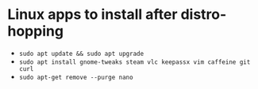 # Linux apps to install after distro-hopping

* `sudo apt update && sudo apt upgrade`
* `sudo apt install gnome-tweaks steam vlc keepassx vim caffeine git curl`
* `sudo apt-get remove --purge nano`
